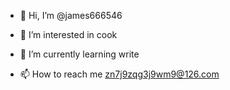 - 👋 Hi, I’m @james666546
- 👀 I’m interested in cook
- 🌱 I’m currently learning write

- 📫 How to reach me zn7j9zqg3j9wm9@126.com
